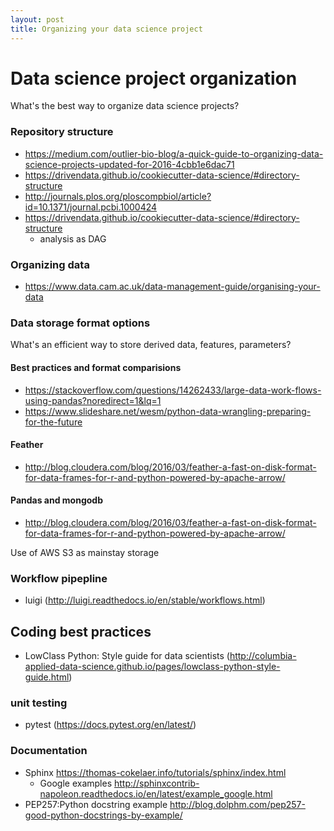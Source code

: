 ```yaml
---
layout: post 
title: Organizing your data science project 
---
```


# Data science project organization 
What's the best way to organize data science projects? 
### Repository structure
- https://medium.com/outlier-bio-blog/a-quick-guide-to-organizing-data-science-projects-updated-for-2016-4cbb1e6dac71
- https://drivendata.github.io/cookiecutter-data-science/#directory-structure  
- http://journals.plos.org/ploscompbiol/article?id=10.1371/journal.pcbi.1000424
- https://drivendata.github.io/cookiecutter-data-science/#directory-structure
  - analysis as DAG

### Organizing data 
- https://www.data.cam.ac.uk/data-management-guide/organising-your-data

### Data storage format options 
What's an efficient way to store derived data, features, parameters? 

#### Best practices and format comparisions
- https://stackoverflow.com/questions/14262433/large-data-work-flows-using-pandas?noredirect=1&lq=1  
- https://www.slideshare.net/wesm/python-data-wrangling-preparing-for-the-future  

#### Feather 
- http://blog.cloudera.com/blog/2016/03/feather-a-fast-on-disk-format-for-data-frames-for-r-and-python-powered-by-apache-arrow/  

#### Pandas and mongodb 
- http://blog.cloudera.com/blog/2016/03/feather-a-fast-on-disk-format-for-data-frames-for-r-and-python-powered-by-apache-arrow/  

Use of AWS S3 as mainstay storage 

### Workflow pipepline 
- luigi (http://luigi.readthedocs.io/en/stable/workflows.html)

## Coding best practices 
- LowClass Python: Style guide for data scientists (http://columbia-applied-data-science.github.io/pages/lowclass-python-style-guide.html) 

### unit testing
- pytest (https://docs.pytest.org/en/latest/)
### Documentation  
- Sphinx  https://thomas-cokelaer.info/tutorials/sphinx/index.html  
  - Google examples http://sphinxcontrib-napoleon.readthedocs.io/en/latest/example_google.html  
- PEP257:Python docstring example http://blog.dolphm.com/pep257-good-python-docstrings-by-example/ 

